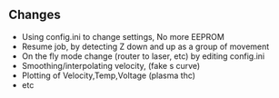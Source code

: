 ## Changes
- Using config.ini to change settings, No more EEPROM 
- Resume job, by detecting Z down and up as a group of movement
- On the fly mode change (router to laser, etc) by editing config.ini
- Smoothing/interpolating velocity, (fake s curve)
- Plotting of Velocity,Temp,Voltage (plasma thc)
- etc
